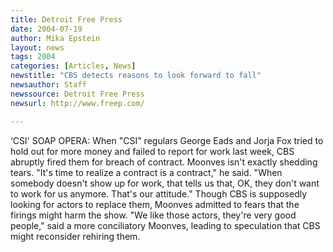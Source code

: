 ```yaml
---
title: Detroit Free Press
date: 2004-07-19
author: Mika Epstein
layout: news
tags: 2004
categories: [Articles, News]
newstitle: "CBS detects reasons to look forward to fall"
newsauthor: Staff  
newssource: Detroit Free Press  
newsurl: http://www.freep.com/  

---
```


&#8216;CSI' SOAP OPERA: When "CSI" regulars George Eads and Jorja Fox tried to hold out for more money and failed to report for work last week, CBS abruptly fired them for breach of contract. Moonves isn't exactly shedding tears. "It's time to realize a contract is a contract," he said. "When somebody doesn't show up for work, that tells us that, OK, they don't want to work for us anymore. That's our attitude." Though CBS is supposedly looking for actors to replace them, Moonves admitted to fears that the firings might harm the show. "We like those actors, they're very good people," said a more conciliatory Moonves, leading to speculation that CBS might reconsider rehiring them.  
